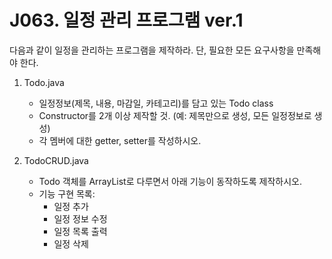 # J063. 일정 관리 프로그램 ver.1
다음과 같이 일정을 관리하는 프로그램을 제작하라. 단, 필요한 모든 요구사항을 만족해야 한다.

1) Todo.java
    - 일정정보(제목, 내용, 마감일, 카테고리)를 담고 있는 Todo class
    - Constructor를 2개 이상 제작할 것. (예: 제목만으로 생성, 모든 일정정보로 생성)
    - 각 멤버에 대한 getter, setter를 작성하시오.

2) TodoCRUD.java
    - Todo 객체를 ArrayList로 다루면서 아래 기능이 동작하도록 제작하시오.
    - 기능 구현 목록:
      - 일정 추가
      - 일정 정보 수정
      - 일정 목록 출력
      - 일정 삭제